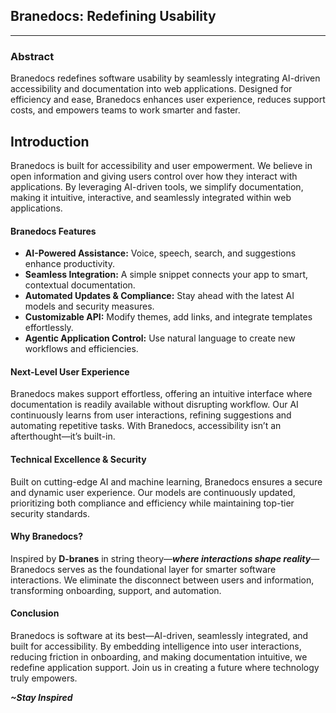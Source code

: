 ## Branedocs: Redefining Usability

---

### Abstract

Branedocs redefines software usability by seamlessly integrating AI-driven accessibility and documentation into web applications. Designed for efficiency and ease, Branedocs enhances user experience, reduces support costs, and empowers teams to work smarter and faster.

## Introduction

Branedocs is built for accessibility and user empowerment. We believe in open information and giving users control over how they interact with applications. By leveraging AI-driven tools, we simplify documentation, making it intuitive, interactive, and seamlessly integrated within web applications.

#### Branedocs Features

- **AI-Powered Assistance:** Voice, speech, search, and suggestions enhance productivity.
- **Seamless Integration:** A simple snippet connects your app to smart, contextual documentation.
- **Automated Updates & Compliance:** Stay ahead with the latest AI models and security measures.
- **Customizable API:** Modify themes, add links, and integrate templates effortlessly.
- **Agentic Application Control:** Use natural language to create new workflows and efficiencies.

#### Next-Level User Experience

Branedocs makes support effortless, offering an intuitive interface where documentation is readily available without disrupting workflow. Our AI continuously learns from user interactions, refining suggestions and automating repetitive tasks. With Branedocs, accessibility isn’t an afterthought—it’s built-in.

#### Technical Excellence & Security

Built on cutting-edge AI and machine learning, Branedocs ensures a secure and dynamic user experience. Our models are continuously updated, prioritizing both compliance and efficiency while maintaining top-tier security standards.

#### Why Branedocs?

Inspired by **D-branes** in string theory—_**where interactions shape reality**_—Branedocs serves as the foundational layer for smarter software interactions. We eliminate the disconnect between users and information, transforming onboarding, support, and automation.

#### Conclusion

Branedocs is software at its best—AI-driven, seamlessly integrated, and built for accessibility. By embedding intelligence into user interactions, reducing friction in onboarding, and making documentation intuitive, we redefine application support. Join us in creating a future where technology truly empowers.

_**\~Stay Inspired**_

